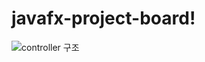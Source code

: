 # javafx-project-board!

![controller 구조](https://user-images.githubusercontent.com/91528977/141252930-469c57ef-914c-4e52-ac8f-602a59544ebb.png)
